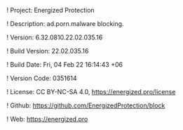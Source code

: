 ! Project: Energized Protection

! Description: ad.porn.malware blocking.

! Version: 6.32.0810.22.02.035.16

! Build Version: 22.02.035.16

! Build Date: Fri, 04 Feb 22 16:14:43 +06

! Version Code: 0351614

! License: CC BY-NC-SA 4.0, https://energized.pro/license

! Github: https://github.com/EnergizedProtection/block

! Web: https://energized.pro
